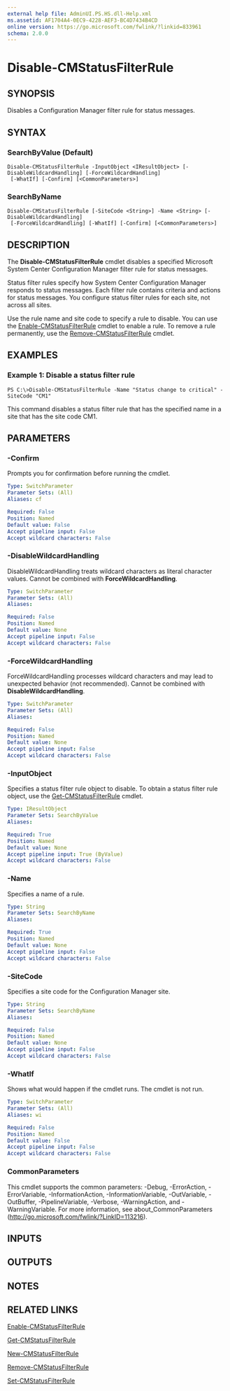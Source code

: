 ```yaml
---
external help file: AdminUI.PS.HS.dll-Help.xml
ms.assetid: AF1704A4-0EC9-4228-AEF3-BC4D7434B4CD
online version: https://go.microsoft.com/fwlink/?linkid=833961
schema: 2.0.0
---
```


# Disable-CMStatusFilterRule

## SYNOPSIS
Disables a Configuration Manager filter rule for status messages.

## SYNTAX

### SearchByValue (Default)
```
Disable-CMStatusFilterRule -InputObject <IResultObject> [-DisableWildcardHandling] [-ForceWildcardHandling]
 [-WhatIf] [-Confirm] [<CommonParameters>]
```

### SearchByName
```
Disable-CMStatusFilterRule [-SiteCode <String>] -Name <String> [-DisableWildcardHandling]
 [-ForceWildcardHandling] [-WhatIf] [-Confirm] [<CommonParameters>]
```

## DESCRIPTION
The **Disable-CMStatusFilterRule** cmdlet disables a specified Microsoft System Center Configuration Manager filter rule for status messages.

Status filter rules specify how System Center Configuration Manager responds to status messages.
Each filter rule contains criteria and actions for status messages.
You configure status filter rules for each site, not across all sites.

Use the rule name and site code to specify a rule to disable.
You can use the [Enable-CMStatusFilterRule](Enable-CMStatusFilterRule.md) cmdlet to enable a rule.
To remove a rule permanently, use the [Remove-CMStatusFilterRule](Remove-CMStatusFilterRule.md) cmdlet.

## EXAMPLES

### Example 1: Disable a status filter rule
```
PS C:\>Disable-CMStatusFilterRule -Name "Status change to critical" -SiteCode "CM1"
```

This command disables a status filter rule that has the specified name in a site that has the site code CM1.

## PARAMETERS

### -Confirm
Prompts you for confirmation before running the cmdlet.

```yaml
Type: SwitchParameter
Parameter Sets: (All)
Aliases: cf

Required: False
Position: Named
Default value: False
Accept pipeline input: False
Accept wildcard characters: False
```

### -DisableWildcardHandling
DisableWildcardHandling treats wildcard characters as literal character values. Cannot be combined with **ForceWildcardHandling**.

```yaml
Type: SwitchParameter
Parameter Sets: (All)
Aliases: 

Required: False
Position: Named
Default value: None
Accept pipeline input: False
Accept wildcard characters: False
```

### -ForceWildcardHandling
ForceWildcardHandling processes wildcard characters and may lead to unexpected behavior (not recommended). Cannot be combined with **DisableWildcardHandling**.

```yaml
Type: SwitchParameter
Parameter Sets: (All)
Aliases: 

Required: False
Position: Named
Default value: None
Accept pipeline input: False
Accept wildcard characters: False
```

### -InputObject
Specifies a status filter rule object to disable.
To obtain a status filter rule object, use the [Get-CMStatusFilterRule](Get-CMStatusFilterRule.md) cmdlet.

```yaml
Type: IResultObject
Parameter Sets: SearchByValue
Aliases: 

Required: True
Position: Named
Default value: None
Accept pipeline input: True (ByValue)
Accept wildcard characters: False
```

### -Name
Specifies a name of a rule.

```yaml
Type: String
Parameter Sets: SearchByName
Aliases: 

Required: True
Position: Named
Default value: None
Accept pipeline input: False
Accept wildcard characters: False
```

### -SiteCode
Specifies a site code for the Configuration Manager site.

```yaml
Type: String
Parameter Sets: SearchByName
Aliases: 

Required: False
Position: Named
Default value: None
Accept pipeline input: False
Accept wildcard characters: False
```

### -WhatIf
Shows what would happen if the cmdlet runs.
The cmdlet is not run.

```yaml
Type: SwitchParameter
Parameter Sets: (All)
Aliases: wi

Required: False
Position: Named
Default value: False
Accept pipeline input: False
Accept wildcard characters: False
```

### CommonParameters
This cmdlet supports the common parameters: -Debug, -ErrorAction, -ErrorVariable, -InformationAction, -InformationVariable, -OutVariable, -OutBuffer, -PipelineVariable, -Verbose, -WarningAction, and -WarningVariable. For more information, see about_CommonParameters (http://go.microsoft.com/fwlink/?LinkID=113216).

## INPUTS

## OUTPUTS

## NOTES

## RELATED LINKS

[Enable-CMStatusFilterRule](Enable-CMStatusFilterRule.md)

[Get-CMStatusFilterRule](Get-CMStatusFilterRule.md)

[New-CMStatusFilterRule](New-CMStatusFilterRule.md)

[Remove-CMStatusFilterRule](Remove-CMStatusFilterRule.md)

[Set-CMStatusFilterRule](Set-CMStatusFilterRule.md)

